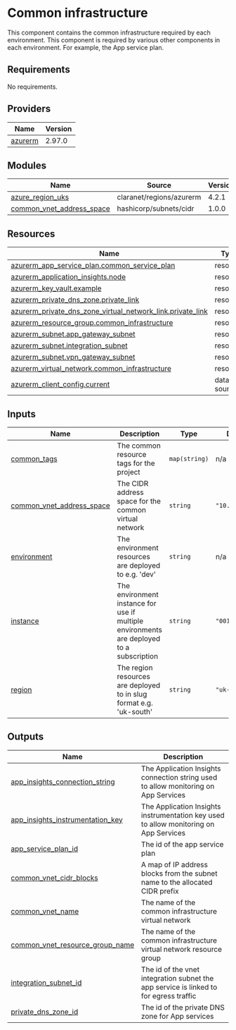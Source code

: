 # Common infrastructure

This component contains the common infrastructure required by each environment. This component is required by various other components in each environment. For example, the App service plan.

<!-- BEGINNING OF PRE-COMMIT-TERRAFORM DOCS HOOK -->
## Requirements

No requirements.

## Providers

| Name | Version |
|------|---------|
| <a name="provider_azurerm"></a> [azurerm](#provider\_azurerm) | 2.97.0 |

## Modules

| Name | Source | Version |
|------|--------|---------|
| <a name="module_azure_region_uks"></a> [azure\_region\_uks](#module\_azure\_region\_uks) | claranet/regions/azurerm | 4.2.1 |
| <a name="module_common_vnet_address_space"></a> [common\_vnet\_address\_space](#module\_common\_vnet\_address\_space) | hashicorp/subnets/cidr | 1.0.0 |

## Resources

| Name | Type |
|------|------|
| [azurerm_app_service_plan.common_service_plan](https://registry.terraform.io/providers/hashicorp/azurerm/latest/docs/resources/app_service_plan) | resource |
| [azurerm_application_insights.node](https://registry.terraform.io/providers/hashicorp/azurerm/latest/docs/resources/application_insights) | resource |
| [azurerm_key_vault.example](https://registry.terraform.io/providers/hashicorp/azurerm/latest/docs/resources/key_vault) | resource |
| [azurerm_private_dns_zone.private_link](https://registry.terraform.io/providers/hashicorp/azurerm/latest/docs/resources/private_dns_zone) | resource |
| [azurerm_private_dns_zone_virtual_network_link.private_link](https://registry.terraform.io/providers/hashicorp/azurerm/latest/docs/resources/private_dns_zone_virtual_network_link) | resource |
| [azurerm_resource_group.common_infrastructure](https://registry.terraform.io/providers/hashicorp/azurerm/latest/docs/resources/resource_group) | resource |
| [azurerm_subnet.app_gateway_subnet](https://registry.terraform.io/providers/hashicorp/azurerm/latest/docs/resources/subnet) | resource |
| [azurerm_subnet.integration_subnet](https://registry.terraform.io/providers/hashicorp/azurerm/latest/docs/resources/subnet) | resource |
| [azurerm_subnet.vpn_gateway_subnet](https://registry.terraform.io/providers/hashicorp/azurerm/latest/docs/resources/subnet) | resource |
| [azurerm_virtual_network.common_infrastructure](https://registry.terraform.io/providers/hashicorp/azurerm/latest/docs/resources/virtual_network) | resource |
| [azurerm_client_config.current](https://registry.terraform.io/providers/hashicorp/azurerm/latest/docs/data-sources/client_config) | data source |

## Inputs

| Name | Description | Type | Default | Required |
|------|-------------|------|---------|:--------:|
| <a name="input_common_tags"></a> [common\_tags](#input\_common\_tags) | The common resource tags for the project | `map(string)` | n/a | yes |
| <a name="input_common_vnet_address_space"></a> [common\_vnet\_address\_space](#input\_common\_vnet\_address\_space) | The CIDR address space for the common virtual network | `string` | `"10.0.0.0/16"` | no |
| <a name="input_environment"></a> [environment](#input\_environment) | The environment resources are deployed to e.g. 'dev' | `string` | n/a | yes |
| <a name="input_instance"></a> [instance](#input\_instance) | The environment instance for use if multiple environments are deployed to a subscription | `string` | `"001"` | no |
| <a name="input_region"></a> [region](#input\_region) | The region resources are deployed to in slug format e.g. 'uk-south' | `string` | `"uk-south"` | no |

## Outputs

| Name | Description |
|------|-------------|
| <a name="output_app_insights_connection_string"></a> [app\_insights\_connection\_string](#output\_app\_insights\_connection\_string) | The Application Insights connection string used to allow monitoring on App Services |
| <a name="output_app_insights_instrumentation_key"></a> [app\_insights\_instrumentation\_key](#output\_app\_insights\_instrumentation\_key) | The Application Insights instrumentation key used to allow monitoring on App Services |
| <a name="output_app_service_plan_id"></a> [app\_service\_plan\_id](#output\_app\_service\_plan\_id) | The id of the app service plan |
| <a name="output_common_vnet_cidr_blocks"></a> [common\_vnet\_cidr\_blocks](#output\_common\_vnet\_cidr\_blocks) | A map of IP address blocks from the subnet name to the allocated CIDR prefix |
| <a name="output_common_vnet_name"></a> [common\_vnet\_name](#output\_common\_vnet\_name) | The name of the common infrastructure virtual network |
| <a name="output_common_vnet_resource_group_name"></a> [common\_vnet\_resource\_group\_name](#output\_common\_vnet\_resource\_group\_name) | The name of the common infrastructure virtual network resource group |
| <a name="output_integration_subnet_id"></a> [integration\_subnet\_id](#output\_integration\_subnet\_id) | The id of the vnet integration subnet the app service is linked to for egress traffic |
| <a name="output_private_dns_zone_id"></a> [private\_dns\_zone\_id](#output\_private\_dns\_zone\_id) | The id of the private DNS zone for App services |
<!-- END OF PRE-COMMIT-TERRAFORM DOCS HOOK -->
